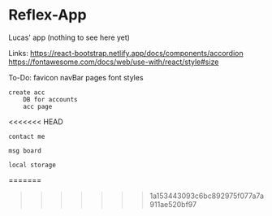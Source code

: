 # Reflex-App
Lucas' app (nothing to see here yet)

Links: 
    https://react-bootstrap.netlify.app/docs/components/accordion
    https://fontawesome.com/docs/web/use-with/react/style#size


To-Do: 
    favicon
    navBar
        pages
    font
    styles

    create acc
        DB for accounts
        acc page
<<<<<<< HEAD

    contact me

    msg board

    local storage
=======
>>>>>>> 1a153443093c6bc892975f077a7a911ae520bf97
